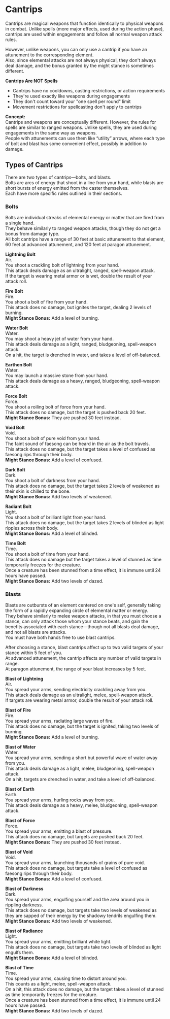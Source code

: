 # Cantrips

Cantrips are magical weapons that function identically to physical weapons in combat. Unlike spells (more major effects, used during the action phase), cantrips are used within engagements and follow all normal weapon attack rules.

However, unlike weapons, you can only use a cantrip if you have an attunement to the corresponding element.  
Also, since elemental attacks are not always physical, they don't always deal damage, and the bonus granted by the might stance is sometimes different.

**Cantrips Are NOT Spells**

- Cantrips have no cooldowns, casting restrictions, or action requirements
- They're used exactly like weapons during engagements
- They don't count toward your "one spell per round" limit
- Movement restrictions for spellcasting don't apply to cantrips

**Concept:**  
Cantrips and weapons are conceptually different. However, the rules for spells are similar to ranged weapons. Unlike spells, they are used during engagements in the same way as weapons.  
People with attunements can use them like “utility” arrows, where each type of bolt and blast has some convenient effect, possibly in addition to damage.

## Types of Cantrips

There are two types of cantrips—bolts, and blasts.  
Bolts are arcs of energy that shoot in a line from your hand, while blasts are short bursts of energy emitted from the caster themselves.  
Each have more specific rules outlined in their sections.

### Bolts

Bolts are individual streaks of elemental energy or matter that are fired from a single hand.  
They behave similarly to ranged weapon attacks, though they do not get a bonus from damage type.  
All bolt cantrips have a range of 30 feet at basic attunement to that element, 60 feet at advanced attunement, and 120 feet at paragon attunement.

**Lightning Bolt**  
Air.  
You shoot a crackling bolt of lightning from your hand.  
This attack deals damage as an ultralight, ranged, spell-weapon attack.  
If the target is wearing metal armor or is wet, double the result of your attack roll.

**Fire Bolt**  
Fire.  
You shoot a bolt of fire from your hand.  
This attack does no damage, but ignites the target, dealing 2 levels of burning.  
**Might Stance Bonus:** Add a level of burning.

**Water Bolt**  
Water.  
You may shoot a heavy jet of water from your hand.  
This attack deals damage as a light, ranged, bludgeoning, spell-weapon attack.  
On a hit, the target is drenched in water, and takes a level of off-balanced.

**Earthen Bolt**  
Water.  
You may launch a massive stone from your hand.  
This attack deals damage as a heavy, ranged, bludgeoning, spell-weapon attack.

**Force Bolt**  
Force.  
You shoot a roiling bolt of force from your hand.  
This attack does no damage, but the target is pushed back 20 feet.  
**Might Stance Bonus:** They are pushed 30 feet instead.

**Void Bolt**  
Void.  
You shoot a bolt of pure void from your hand.  
The faint sound of faesong can be heard in the air as the bolt travels.  
This attack does no damage, but the target takes a level of confused as faesong rips through their body.  
**Might Stance Bonus:** Add a level of confused.

**Dark Bolt**  
Dark.  
You shoot a bolt of darkness from your hand.  
This attack does no damage, but the target takes 2 levels of weakened as their skin is chilled to the bone.  
**Might Stance Bonus:** Add two levels of weakened.

**Radiant Bolt**  
Light.  
You shoot a bolt of brilliant light from your hand.  
This attack does no damage, but the target takes 2 levels of blinded as light ripples across their body.  
**Might Stance Bonus:** Add a level of blinded.

**Time Bolt**  
Time.  
You shoot a bolt of time from your hand.  
This attack does no damage but the target takes a level of stunned as time temporarily freezes for the creature.  
Once a creature has been stunned from a time effect, it is immune until 24 hours have passed.  
**Might Stance Bonus:** Add two levels of dazed.

### Blasts

Blasts are outbursts of an element centered on one's self, generally taking the form of a rapidly expanding circle of elemental matter or energy.  
They behave similarly to melee weapon attacks, in that you must choose a stance, can only attack those whom your stance beats, and gain the benefits associated with each stance—though not all blasts deal damage, and not all blasts are attacks.  
You must have both hands free to use blast cantrips.

After choosing a stance, blast cantrips affect up to two valid targets of your stance within 5 feet of you.  
At advanced attunement, the cantrip affects any number of valid targets in range.  
At paragon attunement, the range of your blast increases by 5 feet.

**Blast of Lightning**  
Air.  
You spread your arms, sending electricity crackling away from you.  
This attack deals damage as an ultralight, melee, spell-weapon attack.  
If targets are wearing metal armor, double the result of your attack roll.

**Blast of Fire**  
Fire.  
You spread your arms, radiating large waves of fire.  
This attack does no damage, but the target is ignited, taking two levels of burning.  
**Might Stance Bonus:** Add a level of burning.

**Blast of Water**  
Water.  
You spread your arms, sending a short but powerful wave of water away from you.  
This attack deals damage as a light, melee, bludgeoning, spell-weapon attack.  
On a hit, targets are drenched in water, and take a level of off-balanced.

**Blast of Earth**  
Earth.  
You spread your arms, hurling rocks away from you.  
This attack deals damage as a heavy, melee, bludgeoning, spell-weapon attack.

**Blast of Force**  
Force.  
You spread your arms, emitting a blast of pressure.  
This attack does no damage, but targets are pushed back 20 feet.  
**Might Stance Bonus:** They are pushed 30 feet instead.

**Blast of Void**  
Void.  
You spread your arms, launching thousands of grains of pure void.  
This attack does no damage, but targets take a level of confused as faesong rips through their body.  
**Might Stance Bonus:** Add a level of confused.

**Blast of Darkness**  
Dark.  
You spread your arms, engulfing yourself and the area around you in rippling darkness.  
This attack does no damage, but targets take two levels of weakened as they are sapped of their energy by the shadowy tendrils engulfing them.  
**Might Stance Bonus:** Add two levels of weakened.

**Blast of Radiance**  
Light.  
You spread your arms, emitting brilliant white light.  
This attack does no damage, but targets take two levels of blinded as light engulfs them.  
**Might Stance Bonus:** Add a level of blinded.

**Blast of Time**  
Time.  
You spread your arms, causing time to distort around you.  
This counts as a light, melee, spell-weapon attack.  
On a hit, this attack does no damage, but the target takes a level of stunned as time temporarily freezes for the creature.  
Once a creature has been stunned from a time effect, it is immune until 24 hours have passed.  
**Might Stance Bonus:** Add two levels of dazed.

